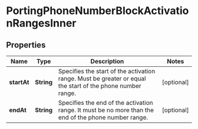 

# PortingPhoneNumberBlockActivationRangesInner


## Properties

| Name | Type | Description | Notes |
|------------ | ------------- | ------------- | -------------|
|**startAt** | **String** | Specifies the start of the activation range. Must be greater or equal the start of the phone number range. |  [optional] |
|**endAt** | **String** | Specifies the end of the activation range. It must be no more than the end of the phone number range. |  [optional] |




